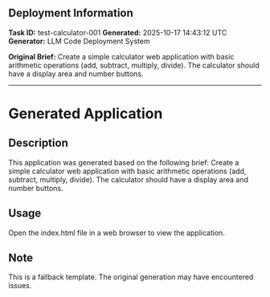 
## Deployment Information

**Task ID:** test-calculator-001
**Generated:** 2025-10-17 14:43:12 UTC
**Generator:** LLM Code Deployment System

**Original Brief:**
Create a simple calculator web application with basic arithmetic operations (add, subtract, multiply, divide). The calculator should have a display area and number buttons.

---

# Generated Application

## Description
This application was generated based on the following brief:
Create a simple calculator web application with basic arithmetic operations (add, subtract, multiply, divide). The calculator should have a display area and number buttons.

## Usage
Open the index.html file in a web browser to view the application.

## Note
This is a fallback template. The original generation may have encountered issues.
